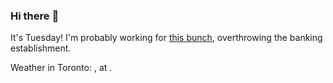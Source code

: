 ### Hi there :wave:

It's Tuesday! I'm probably working for [this bunch](https://github.com/kohofinancial), overthrowing the banking establishment.

Weather in Toronto: , at .
